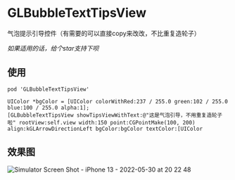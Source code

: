 # GLBubbleTextTipsView
气泡提示引导控件（有需要的可以直接copy来改改，不比重复造轮子）

*如果适用的话，给个star支持下呗*

## 使用
```
pod 'GLBubbleTextTipsView'
```

```
UIColor *bgColor = [UIColor colorWithRed:237 / 255.0 green:102 / 255.0 blue:100 / 255.0 alpha:1];
[GLBubbleTextTipsView showTipsViewWithText:@"这是气泡引导，不用重复造轮子啦" rootView:self.view width:150 point:CGPointMake(100, 200) align:kGLArrowDirectionLeft bgColor:bgColor textColor:[UIColor
```


## 效果图

![Simulator Screen Shot - iPhone 13 - 2022-05-30 at 20 22 48](https://user-images.githubusercontent.com/15797691/170991974-60409724-0772-411d-80b5-c3dfb3f167e4.png)
